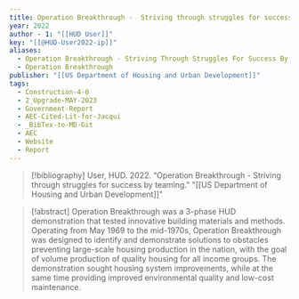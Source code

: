 ```yaml
---
title: Operation Breakthrough -  Striving through struggles for success by teaming
year: 2022
author - 1: "[[HUD User]]"
key: "[[@HUD-User2022-ip]]"
aliases:
  - Operation Breakthrough - Striving Through Struggles For Success By Teaming
  - Operation Breakthrough
publisher: "[[US Department of Housing and Urban Development]]"
tags:
  - Construction-4-0
  - 2_Upgrade-MAY-2023
  - Government-Report
  - AEC-Cited-Lit-for-Jacqui
  - _BibTex-to-MD-Git
  - AEC
  - Website
  - Report
---
```


> [!bibliography]
> User, HUD. 2022. “Operation Breakthrough -  Striving through struggles for success by teaming.” "[[US Department of Housing and Urban Development]]"

> [!abstract]
> Operation Breakthrough was a 3-phase HUD demonstration that tested innovative building materials and methods. Operating from May 1969 to the mid-1970s, Operation Breakthrough was designed to identify and demonstrate solutions to obstacles preventing large-scale housing production in the nation, with the goal of volume production of quality housing for all income groups. The demonstration sought housing system improvements, while at the same time providing improved environmental quality and low-cost maintenance.